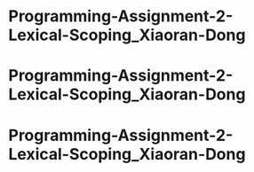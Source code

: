 # Programming-Assignment-2-Lexical-Scoping_Xiaoran-Dong
# Programming-Assignment-2-Lexical-Scoping_Xiaoran-Dong
# Programming-Assignment-2-Lexical-Scoping_Xiaoran-Dong
